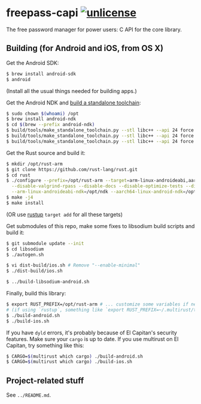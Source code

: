 # freepass-capi [![unlicense](https://img.shields.io/badge/un-license-green.svg?style=flat)](http://unlicense.org)

The free password manager for power users: C API for the core library.

## Building (for Android and iOS, from OS X)

Get the Android SDK:

```bash
$ brew install android-sdk
$ android
```

(Install all the usual things needed for building apps.)

Get the Android NDK and [build a standalone toolchain](https://developer.android.com/ndk/guides/standalone_toolchain.html):

```bash
$ sudo chown $(whoami) /opt
$ brew install android-ndk
$ cd $(brew --prefix android-ndk)
$ build/tools/make_standalone_toolchain.py --stl libc++ --api 24 force --arch arm   --install-dir /opt/ndk
$ build/tools/make_standalone_toolchain.py --stl libc++ --api 24 force --arch arm64 --install-dir /opt/ndk64
$ build/tools/make_standalone_toolchain.py --stl libc++ --api 24 force --arch x86   --install-dir /opt/ndkx86
```

Get the Rust source and build it:

```bash
$ mkdir /opt/rust-arm
$ git clone https://github.com/rust-lang/rust.git
$ cd rust
$ ./configure --prefix=/opt/rust-arm --target=arm-linux-androideabi,aarch64-linux-android,i686-linux-android,armv7-apple-ios,armv7s-apple-ios,aarch64-apple-ios,i386-apple-ios,x86_64-apple-ios,x86_64-apple-darwin \
  --disable-valgrind-rpass --disable-docs --disable-optimize-tests --disable-llvm-assertions --enable-fast-make --disable-jemalloc --enable-clang \
  --arm-linux-androideabi-ndk=/opt/ndk --aarch64-linux-android-ndk=/opt/ndk64 --i686-linux-android-ndk=/opt/ndkx86
$ make -j4
$ make install
```

(OR use [rustup](https://github.com/rust-lang-nursery/rustup.rs) `target add` for all these targets)

Get submodules of this repo, make some fixes to libsodium build scripts and build it:

```bash
$ git submodule update --init
$ cd libsodium
$ ./autogen.sh

$ vi dist-build/ios.sh # Remove "--enable-minimal"
$ ./dist-build/ios.sh

$ ../build-libsodium-android.sh
```

Finally, build this library:

```bash
$ export RUST_PREFIX=/opt/rust-arm # ... customize some variables if necessary (see the scripts)
# (if using `rustup`, something like `export RUST_PREFIX=~/.multirust/toolchains/stable-x86_64-apple-darwin`)
$ ./build-android.sh
$ ./build-ios.sh
```

If you have `dyld` errors, it's probably because of El Capitan's security features.
Make sure your `cargo` is up to date.
If you use multirust on El Capitan, try something like this:

```bash
$ CARGO=$(multirust which cargo) ./build-android.sh
$ CARGO=$(multirust which cargo) ./build-ios.sh
```

## Project-related stuff

See `../README.md`.
